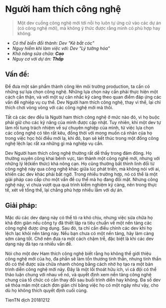 # Người ham thích công nghệ
> Một dev cuồng công nghệ mới tới nỗi họ luôn tự ứng cử vào các dự án (có công nghệ mới), mà không ý thức được rằng mình có phù hợp hay không.

* _Có thể biến đổi thành: Dev "Kẻ bắt cóc"_
* _Nguy hiểm khi làm việc với: Dev "Lý tưởng hóa"_
* _Khả năng sửa chữa: **Cao**_
* _Nguy cơ với dự án: **Thấp**_

## Vấn đề:

Để đưa một sản phẩm thành công lên môi trường production, ta cần có những sự lựa chọn công nghệ. Những lựa chọn này cần phải thực hiện một cách cẩn thận, và với một sự cân nhắc kỹ càng theo quan điểm đáp ứng các vấn đề nghiệp vụ cụ thể. Dev Người ham thích công nghệ, thay vì thế, lại chỉ thích chơi vòng vòng với các công nghệ mới mà thôi.

Tất cả các dev đều là Người ham thích công nghệ ở mức nào đó, vì họ buộc phải giữ cho các kỹ năng của mình được cập nhật. Tuy nhiên,  khi một dev tự làm rối tung trách nhiệm về sự chuyên nghiệp của mình, từ việc lựa chọn các công nghệ có tên rất kêu, đồng thời với mong muốn cá nhân của họ trong việc học hỏi điều mới lạ, khi đó, bạn sẽ kết thúc trong một đống công nghệ lệch lạc rất xa những gì mà nghiệp vụ cần.

Dev Người ham thích công nghệ thường rất dễ thấy trong đám đông. Họ thường xuyên  công khai bênh vực, tán thành một công nghệ mới, nhưng với những lý lẽ(kiến thức) khá nông cạn. Họ cũng thường bất thình lình đổi từ công nghệ này qua công nghệ khác giữa lúc phát triển, mà không nói với ai, khiến các dev khác phải bất ngờ. Trong nhiều trường hợp, nó có thể là một giải pháp cao cấp cho một vấn đề cụ thể mà họ đang đối mặt. Nhưng công nghệ này, vì chưa vượt qua quá trình kiểm nghiệm kỹ càng, nên trong thực tế, xét về tổng thể, lại chẳng phù hợp nhiều lắm với dự án.

## Giải pháp:

Mặc dù các dev dạng này có thể tỏ ra khó chịu, nhưng việc sửa chữa họ khá đơn giản nếu công ty đã thiết lập ra tiêu chuẩn về một nền tảng các công nghệ được ứng dụng. Sau đó, ta chỉ cần điều chỉnh các dev khi họ lệch lạc khỏi nền tảng này. Nếu bạn chưa có một nền tảng, hãy làm càng sớm càng tốt. Chớ nên đưa ra một cách chậm trễ, đặc biệt là khi các dev dạng này đã tạo ra nhiều vấn đề.

Nói cho một dev Ham thích công nghệ biết rằng họ không thể giới thiệu công nghệ mới của họ, đa phần sẽ làm tổn thương tinh thần, nhưng tinh thần đó có thể được sửa chữa nhanh chóng bằng cách nhờ họ tạo ra một bản trình diễn công nghệ mới này. Đây là một lối thoát hữu ích, vì cả đội có thể thảo luận chung với nhau về nó, và quyết định xem nền tảng công nghệ chung của tổ chức có cần thay đổi sau buổi trình diễn hay không. Đa số dev sẽ thỏa mãn một cách đơn giản chỉ bằng việc họ có một ngày như vậy, cho dù họ không thích quyết định cuối cùng.

TienTN dịch 20181212